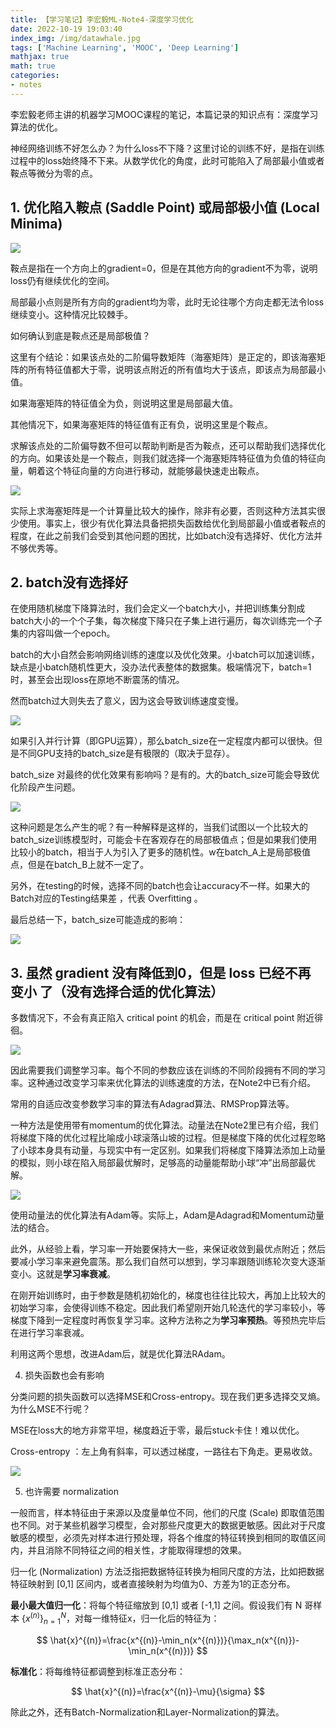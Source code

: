 ```yaml
---
title: 【学习笔记】李宏毅ML-Note4-深度学习优化
date: 2022-10-19 19:03:40
index_img: /img/datawhale.jpg
tags: ['Machine Learning', 'MOOC', 'Deep Learning']
mathjax: true
math: true
categories: 
- notes
---
```

李宏毅老师主讲的机器学习MOOC课程的笔记，本篇记录的知识点有：深度学习算法的优化。
<!--more--->

神经网络训练不好怎么办？为什么loss不下降？这里讨论的训练不好，是指在训练过程中的loss始终降不下来。从数学优化的角度，此时可能陷入了局部最小值或者鞍点等微分为零的点。

## 1. 优化陷入鞍点 (Saddle Point) 或局部极小值 (Local Minima) 

![](【学习笔记】李宏毅ML-Note4-深度学习优化/陷入鞍点或者局部最小点.png)

鞍点是指在一个方向上的gradient=0，但是在其他方向的gradient不为零，说明loss仍有继续优化的空间。

局部最小点则是所有方向的gradient均为零，此时无论往哪个方向走都无法令loss继续变小。这种情况比较棘手。

如何确认到底是鞍点还是局部极值？

这里有个结论：如果该点处的二阶偏导数矩阵（海塞矩阵）是正定的，即该海塞矩阵的所有特征值都大于零，说明该点附近的所有值均大于该点，即该点为局部最小值。

如果海塞矩阵的特征值全为负，则说明这里是局部最大值。

其他情况下，如果海塞矩阵的特征值有正有负，说明这里是个鞍点。

求解该点处的二阶偏导数不但可以帮助判断是否为鞍点，还可以帮助我们选择优化的方向。如果该处是一个鞍点，则我们就选择一个海塞矩阵特征值为负值的特征向量，朝着这个特征向量的方向进行移动，就能够最快速走出鞍点。

![](【学习笔记】李宏毅ML-Note4-深度学习优化/快速走出鞍点.png)

实际上求海塞矩阵是一个计算量比较大的操作，除非有必要，否则这种方法其实很少使用。事实上，很少有优化算法具备把损失函数给优化到局部最小值或者鞍点的程度，在此之前我们会受到其他问题的困扰，比如batch没有选择好、优化方法并不够优秀等。

## 2. batch没有选择好

在使用随机梯度下降算法时，我们会定义一个batch大小，并把训练集分割成batch大小的一个个子集，每次梯度下降只在子集上进行遍历，每次训练完一个子集的内容叫做一个epoch。

batch的大小自然会影响网络训练的速度以及优化效果。小batch可以加速训练，缺点是小batch随机性更大，没办法代表整体的数据集。极端情况下，batch=1时，甚至会出现loss在原地不断震荡的情况。

然而batch过大则失去了意义，因为这会导致训练速度变慢。

![](【学习笔记】李宏毅ML-Note4-深度学习优化/batch大小的权衡.png)

如果引入并行计算（即GPU运算），那么batch_size在一定程度内都可以很快。但是不同GPU支持的batch_size是有极限的（取决于显存）。

batch_size 对最终的优化效果有影响吗？是有的。大的batch_size可能会导致优化阶段产生问题。

![](【学习笔记】李宏毅ML-Note4-深度学习优化/batch_size对最终优化效果的影响.png)

这种问题是怎么产生的呢？有一种解释是这样的，当我们试图以一个比较大的batch_size训练模型时，可能会卡在客观存在的局部极值点；但是如果我们使用比较小的batch，相当于人为引入了更多的随机性。w在batch_A上是局部极值点，但是在batch_B上就不一定了。

另外，在testing的时候，选择不同的batch也会让accuracy不一样。如果大的Batch对应的Testing结果差 ，代表 Overfitting 。

最后总结一下，batch_size可能造成的影响：

![](【学习笔记】李宏毅ML-Note4-深度学习优化/batch_size的选择总结.png)

## 3. 虽然 gradient 没有降低到0，但是 loss 已经不再 变小 了（没有选择合适的优化算法）

多数情况下，不会有真正陷入 critical point 的机会，而是在 critical point 附近徘徊。

![](【学习笔记】李宏毅ML-Note4-深度学习优化/训练卡住了并不一定意味着gradient很小.png)

因此需要我们调整学习率。每个不同的参数应该在训练的不同阶段拥有不同的学习率。这种通过改变学习率来优化算法的训练速度的方法，在Note2中已有介绍。

常用的自适应改变参数学习率的算法有Adagrad算法、RMSProp算法等。

一种方法是使用带有momentum的优化算法。动量法在Note2里已有介绍，我们将梯度下降的优化过程比喻成小球滚落山坡的过程。但是梯度下降的优化过程忽略了小球本身具有动量，与现实中有一定区别。如果我们将梯度下降算法添加上动量的模拟，则小球在陷入局部最优解时，足够高的动量能帮助小球“冲”出局部最优解。

![](【学习笔记】李宏毅ML-Note4-深度学习优化/动量法模拟.png)

使用动量法的优化算法有Adam等。实际上，Adam是Adagrad和Momentum动量法的结合。

此外，从经验上看，学习率一开始要保持大一些，来保证收敛到最优点附近；然后要减小学习率来避免震荡。那么我们自然可以想到，学习率跟随训练轮次变大逐渐变小。这就是**学习率衰减**。

在刚开始训练时，由于参数是随机初始化的，梯度也往往比较大，再加上比较大的初始学习率，会使得训练不稳定。因此我们希望刚开始几轮迭代的学习率较小，等梯度下降到一定程度时再恢复学习率。这种方法称之为**学习率预热**。等预热完毕后在进行学习率衰减。

利用这两个思想，改进Adam后，就是优化算法RAdam。

4. 损失函数也会有影响

分类问题的损失函数可以选择MSE和Cross-entropy。现在我们更多选择交叉熵。为什么MSE不行呢？

MSE在loss大的地方非常平坦，梯度趋近于零，最后stuck卡住！难以优化。

Cross-entropy ：左上角有斜率，可以透过梯度，一路往右下角走。更易收敛。

![](【学习笔记】李宏毅ML-Note4-深度学习优化/MSE和Cross-entropy.png)

5. 也许需要 normalization

一般而言，样本特征由于来源以及度量单位不同，他们的尺度 (Scale) 即取值范围也不同。对于某些机器学习模型，会对那些尺度更大的数据更敏感。因此对于尺度敏感的模型，必须先对样本进行预处理，将各个维度的特征转换到相同的取值区间内，并且消除不同特征之间的相关性，才能取得理想的效果。

归一化 (Normalization) 方法泛指把数据特征转换为相同尺度的方法，比如把数据特征映射到 [0,1] 区间内，或者直接映射为均值为0、方差为1的正态分布。

**最小最大值归一化**：将每个特征缩放到 [0,1] 或者 [-1,1] 之间。假设我们有 N 哥样本 $\{x^{(n)}\}^{N}_{n=1}$，对每一维特征x，归一化后的特征为：

$$
\hat{x}^{(n)}=\frac{x^{(n)}-\min_n(x^{(n)})}{\max_n(x^{(n)})-\min_n(x^{(n)})}
$$

**标准化**：将每维特征都调整到标准正态分布：

$$
\hat{x}^{(n)}=\frac{x^{(n)}-\mu}{\sigma}
$$

除此之外，还有Batch-Normalization和Layer-Normalization的算法。